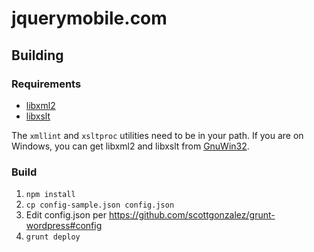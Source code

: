 jquerymobile.com
================

## Building

### Requirements
* <a href="http://www.xmlsoft.org/">libxml2</a>
* <a href="http://xmlsoft.org/XSLT/">libxslt</a>

The `xmllint` and `xsltproc` utilities need to be in your path. If you are on Windows, you can get libxml2 and libxslt from <a href="http://sourceforge.net/projects/gnuwin32/files/">GnuWin32</a>.

### Build

1. `npm install`
2. `cp config-sample.json config.json`
3. Edit config.json per https://github.com/scottgonzalez/grunt-wordpress#config
4. `grunt deploy`
